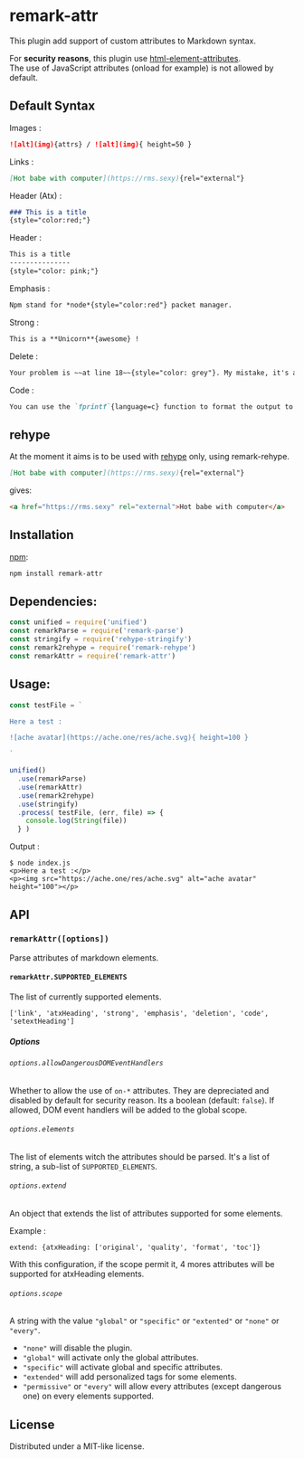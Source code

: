 # remark-attr

This plugin add support of custom attributes to Markdown syntax.

For **security reasons**, this plugin use [html-element-attributes](https://github.com/wooorm/html-element-attributes).  
The use of JavaScript attributes (onload for example) is not allowed by default.

## Default Syntax

Images : 
```markdown
![alt](img){attrs} / ![alt](img){ height=50 }
```

Links   :
```markdown
[Hot babe with computer](https://rms.sexy){rel="external"}
```

Header (Atx) :
```markdown
### This is a title
{style="color:red;"}
```
Header :
```markdown
This is a title
---------------
{style="color: pink;"}
```


Emphasis :
```markdown
Npm stand for *node*{style="color:red"} packet manager.
```

Strong  :
```markdown
This is a **Unicorn**{awesome} !
```

Delete  :
```markdown
Your problem is ~~at line 18~~{style="color: grey"}. My mistake, it's at line 14.
```

Code    :
```markdown
You can use the `fprintf`{language=c} function to format the output to a file.
```

## rehype

At the moment it aims is to be used with [rehype][rehype] only, using remark-rehype.

```md
[Hot babe with computer](https://rms.sexy){rel="external"}
```

gives:

```html
<a href="https://rms.sexy" rel="external">Hot babe with computer</a>
```

## Installation

[npm][npm]:

```bash
npm install remark-attr
```

## Dependencies:

```javascript
const unified = require('unified')
const remarkParse = require('remark-parse')
const stringify = require('rehype-stringify')
const remark2rehype = require('remark-rehype')
const remarkAttr = require('remark-attr')

```

## Usage:

```javascript
const testFile = `

Here a test :

![ache avatar](https://ache.one/res/ache.svg){ height=100 }

`

unified()
  .use(remarkParse)
  .use(remarkAttr)
  .use(remark2rehype)
  .use(stringify)
  .process( testFile, (err, file) => {
    console.log(String(file))
  } )
```

Output :

```shell
$ node index.js
<p>Here a test :</p>
<p><img src="https://ache.one/res/ache.svg" alt="ache avatar" height="100"></p>
```

## API

### `remarkAttr([options])`

Parse attributes of markdown elements.

#### `remarkAttr.SUPPORTED_ELEMENTS`

The list of currently supported elements.

`['link', 'atxHeading', 'strong', 'emphasis', 'deletion', 'code', 'setextHeading']`

##### Options

###### `options.allowDangerousDOMEventHandlers`

Whether to allow the use of `on-*` attributes. They are depreciated and disabled by default for security reason. Its a boolean (default: `false`).
If allowed, DOM event handlers will be added to the global scope.

###### `options.elements`

The list of elements witch the attributes should be parsed. It's a list of string, a sub-list of `SUPPORTED_ELEMENTS`.

###### `options.extend`

An object that extends the list of attributes supported for some elements.

Example : 

```
extend: {atxHeading: ['original', 'quality', 'format', 'toc']}
```

With this configuration, if the scope permit it, 4 mores attributes will be supported for atxHeading elements.

###### `options.scope`

A string with the value `"global"` or `"specific"` or `"extented"` or `"none"` or `"every"`.

 - `"none"` will disable the plugin.
 - `"global"` will activate only the global attributes.
 - `"specific"` will activate global and specific attributes.
 - `"extended"` will add personalized tags for some elements.
 - `"permissive"` or `"every"` will allow every attributes (except dangerous one) on every elements supported.

## License

Distributed under a MIT-like license.

[npm]: https://www.npmjs.com/package/remark-attr

[rehype]: https://github.com/wooorm/rehype

